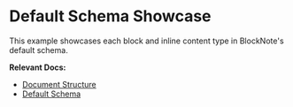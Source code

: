 # Default Schema Showcase

This example showcases each block and inline content type in BlockNote's default schema.

**Relevant Docs:**

- [Document Structure](/docs/editor-basics/document-structure)
- [Default Schema](/docs/editor-basics/default-schema)
